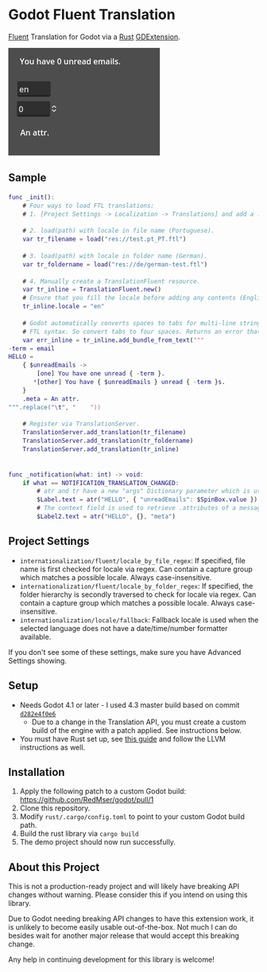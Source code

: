 # Godot Fluent Translation

[Fluent](https://projectfluent.org/) Translation for Godot via a [Rust](https://github.com/projectfluent/fluent-rs) [GDExtension](https://github.com/godot-rust/gdext).

![Demo project](./docs/demo.gif)

## Sample

```gd
func _init():
    # Four ways to load FTL translations:
    # 1. [Project Settings -> Localization -> Translations] and add a .ftl file there.

    # 2. load(path) with locale in file name (Portuguese).
    var tr_filename = load("res://test.pt_PT.ftl")

    # 3. load(path) with locale in folder name (German).
    var tr_foldername = load("res://de/german-test.ftl")

    # 4. Manually create a TranslationFluent resource.
    var tr_inline = TranslationFluent.new()
    # Ensure that you fill the locale before adding any contents (English).
    tr_inline.locale = "en"

    # Godot automatically converts spaces to tabs for multi-line strings, but tabs are invalid in
    # FTL syntax. So convert tabs to four spaces. Returns an error that you should handle.
    var err_inline = tr_inline.add_bundle_from_text("""
-term = email
HELLO =
    { $unreadEmails ->
        [one] You have one unread { -term }.
       *[other] You have { $unreadEmails } unread { -term }s.
    }
    .meta = An attr.
""".replace("\t", "    "))

    # Register via TranslationServer.
    TranslationServer.add_translation(tr_filename)
    TranslationServer.add_translation(tr_foldername)
    TranslationServer.add_translation(tr_inline)


func _notification(what: int) -> void:
    if what == NOTIFICATION_TRANSLATION_CHANGED:
        # atr and tr have a new "args" Dictionary parameter which is used to fill $variables.
        $Label.text = atr("HELLO", { "unreadEmails": $SpinBox.value })
        # The context field is used to retrieve .attributes of a message.
        $Label2.text = atr("HELLO", {}, "meta")
```

## Project Settings

* `internationalization/fluent/locale_by_file_regex`: If specified, file name is first checked for locale via regex. Can contain a capture group which matches a possible locale. Always case-insensitive.
* `internationalization/fluent/locale_by_folder_regex`: If specified, the folder hierarchy is secondly traversed to check for locale via regex. Can contain a capture group which matches a possible locale. Always case-insensitive.
* `internationalization/locale/fallback`: Fallback locale is used when the selected language does not have a date/time/number formatter available.

If you don't see some of these settings, make sure you have Advanced Settings showing.

## Setup

* Needs Godot 4.1 or later - I used 4.3 master build based on commit [`d282e4f0e6`](https://github.com/godotengine/godot/commit/d282e4f0e6b6ebcf3bd6e05cd62f2a8fe1f9a238)
    * Due to a change in the Translation API, you must create a custom build of the engine with a patch applied. See instructions below.
* You must have Rust set up, see [this guide](https://godot-rust.github.io/book/intro/setup.html) and follow the LLVM instructions as well.

## Installation

1. Apply the following patch to a custom Godot build: https://github.com/RedMser/godot/pull/1
2. Clone this repository.
3. Modify `rust/.cargo/config.toml` to point to your custom Godot build path.
4. Build the rust library via `cargo build`
5. The demo project should now run successfully.

## About this Project

This is not a production-ready project and will likely have breaking API changes without warning. Please consider this if you intend on using this library.

Due to Godot needing breaking API changes to have this extension work, it is unlikely to become easily usable out-of-the-box. Not much I can do besides wait for another major release that would accept this breaking change.

Any help in continuing development for this library is welcome!
